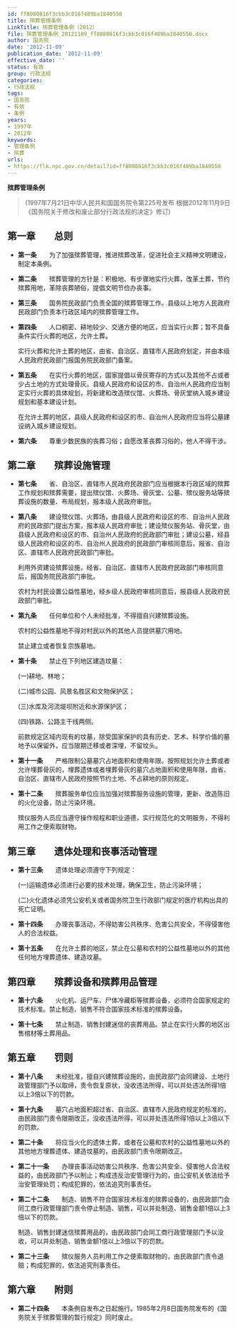 ```yaml
---
id: ff8080816f3cbb3c016f409ba1840550
title: 殡葬管理条例
LinkTitle: 殡葬管理条例（2012）
file: 殡葬管理条例_20121109_ff8080816f3cbb3c016f409ba1840550.docx
author: 国务院
date: '2012-11-09'
publication_date: '2012-11-09'
effective_date: ''
status: 有效
group: 行政法规
categories:
- 行政法规
tags:
- 国务院
- 有效
- 条例
years:
- 1997年
- 2012年
keywords:
- 管理条例
- 殡葬
urls:
- https://flk.npc.gov.cn/detail?id=ff8080816f3cbb3c016f409ba1840550
---
```


**殡葬管理条例**

> (1997年7月21日中华人民共和国国务院令第225号发布 根据2012年11月9日《国务院关于修改和废止部分行政法规的决定》修订)

## 第一章　　总则

- **第一条**　　为了加强殡葬管理，推进殡葬改革，促进社会主义精神文明建设，制定本条例。

- **第二条**　　殡葬管理的方针是：积极地、有步骤地实行火葬，改革土葬，节约殡葬用地，革除丧葬陋俗，提倡文明节俭办丧事。

- **第三条**　　国务院民政部门负责全国的殡葬管理工作。县级以上地方人民政府民政部门负责本行政区域内的殡葬管理工作。

- **第四条**　　人口稠密、耕地较少、交通方便的地区，应当实行火葬；暂不具备条件实行火葬的地区，允许土葬。

  实行火葬和允许土葬的地区，由省、自治区、直辖市人民政府划定，并由本级人民政府民政部门报国务院民政部门备案。

- **第五条**　　在实行火葬的地区，国家提倡以骨灰寄存的方式以及其他不占或者少占土地的方式处理骨灰。县级人民政府和设区的市、自治州人民政府应当制定实行火葬的具体规划，将新建和改造殡仪馆、火葬场、骨灰堂纳入城乡建设规划和基本建设计划。

  在允许土葬的地区，县级人民政府和设区的市、自治州人民政府应当将公墓建设纳入城乡建设规划。

- **第六条**　　尊重少数民族的丧葬习俗；自愿改革丧葬习俗的，他人不得干涉。

## 第二章　　殡葬设施管理

- **第七条**　　省、自治区、直辖市人民政府民政部门应当根据本行政区域的殡葬工作规划和殡葬需要，提出殡仪馆、火葬场、骨灰堂、公墓、殡仪服务站等殡葬设施的数量、布局规划，报本级人民政府审批。

- **第八条**　　建设殡仪馆、火葬场，由县级人民政府和设区的市、自治州人民政府的民政部门提出方案，报本级人民政府审批；建设殡仪服务站、骨灰堂，由县级人民政府和设区的市、自治州人民政府的民政部门审批；建设公墓，经县级人民政府和设区的市、自治州人民政府的民政部门审核同意后，报省、自治区、直辖市人民政府民政部门审批。

  利用外资建设殡葬设施，经省、自治区、直辖市人民政府民政部门审核同意后，报国务院民政部门审批。

  农村为村民设置公益性墓地，经乡级人民政府审核同意后，报县级人民政府民政部门审批。

- **第九条**　　任何单位和个人未经批准，不得擅自兴建殡葬设施。

  农村的公益性墓地不得对村民以外的其他人员提供墓穴用地。

  禁止建立或者恢复宗族墓地。

- **第十条**　　禁止在下列地区建造坟墓：

  (一)耕地、林地；

  (二)城市公园、风景名胜区和文物保护区；

  (三)水库及河流堤坝附近和水源保护区；

  (四)铁路、公路主干线两侧。

  前款规定区域内现有的坟墓，除受国家保护的具有历史、艺术、科学价值的墓地予以保留外，应当限期迁移或者深埋，不留坟头。

- **第十一条**　　严格限制公墓墓穴占地面积和使用年限。按照规划允许土葬或者允许埋葬骨灰的，埋葬遗体或者埋葬骨灰的墓穴占地面积和使用年限，由省、自治区、直辖市人民政府按照节约土地、不占耕地的原则规定。

- **第十二条**　　殡葬服务单位应当加强对殡葬服务设施的管理，更新、改造陈旧的火化设备，防止污染环境。

  殡仪服务人员应当遵守操作规程和职业道德，实行规范化的文明服务，不得利用工作之便索取财物。

## 第三章　　遗体处理和丧事活动管理

- **第十三条**　　遗体处理必须遵守下列规定：

  (一)运输遗体必须进行必要的技术处理，确保卫生，防止污染环境；

  (二)火化遗体必须凭公安机关或者国务院卫生行政部门规定的医疗机构出具的死亡证明。

- **第十四条**　　办理丧事活动，不得妨害公共秩序、危害公共安全，不得侵害他人的合法权益。

- **第十五条**　　在允许土葬的地区，禁止在公墓和农村的公益性墓地以外的其他任何地方埋葬遗体、建造坟墓。

## 第四章　　殡葬设备和殡葬用品管理

- **第十六条**　　火化机、运尸车、尸体冷藏柜等殡葬设备，必须符合国家规定的技术标准。禁止制造、销售不符合国家技术标准的殡葬设备。

- **第十七条**　　禁止制造、销售封建迷信的丧葬用品。禁止在实行火葬的地区出售棺材等土葬用品。

## 第五章　　罚则

- **第十八条**　　未经批准，擅自兴建殡葬设施的，由民政部门会同建设、土地行政管理部门予以取缔，责令恢复原状，没收违法所得，可以并处违法所得1倍以上3倍以下的罚款。

- **第十九条**　　墓穴占地面积超过省、自治区、直辖市人民政府规定的标准的，由民政部门责令限期改正，没收违法所得，可以并处违法所得1倍以上3倍以下的罚款。

- **第二十条**　　将应当火化的遗体土葬，或者在公墓和农村的公益性墓地以外的其他地方埋葬遗体、建造坟墓的，由民政部门责令限期改正。

- **第二十一条**　　办理丧事活动妨害公共秩序、危害公共安全、侵害他人合法权益的，由民政部门予以制止；构成违反治安管理行为的，由公安机关依法给予治安管理处罚；构成犯罪的，依法追究刑事责任。

- **第二十二条**　　制造、销售不符合国家技术标准的殡葬设备的，由民政部门会同工商行政管理部门责令停止制造、销售，可以并处制造、销售金额1倍以上3倍以下的罚款。

  制造、销售封建迷信殡葬用品的，由民政部门会同工商行政管理部门予以没收，可以并处制造、销售金额1倍以上3倍以下的罚款。

- **第二十三条**　　殡仪服务人员利用工作之便索取财物的，由民政部门责令退赔；构成犯罪的，依法追究刑事责任。

## 第六章　　附则

- **第二十四条**　　本条例自发布之日起施行。1985年2月8日国务院发布的《国务院关于殡葬管理的暂行规定》同时废止。
